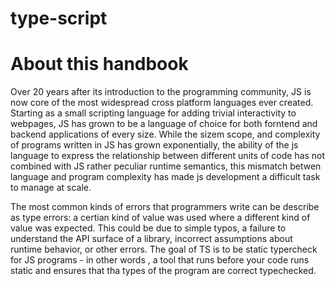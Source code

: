 # type-script

# About this handbook

Over 20 years after its introduction to the programming community, JS is now core of the most widespread cross platform
languages ever created.
Starting as a small scripting language for adding trivial interactivity to webpages, JS has grown to be a language of choice for both forntend and backend applications of every size. While the sizem scope, and complexity of programs written in JS has grown exponentially, the ability of the js language to express the relationship between different units of code has not combined with JS rather peculiar runtime semantics, this mismatch betwen language and program complexity has made js development a difficult task to manage at scale. 

The most common kinds of errors that programmers write can be describe as type errors: a certian kind of value was used where a different kind of value was expected. This could be due to simple typos, a failure to understand the API surface of a library, incorrect assumptions about runtime behavior, or other errors. The goal of TS is to be static typercheck for JS programs - in other words , a tool that runs before your code runs static and ensures that tha types of the program are correct typechecked.
